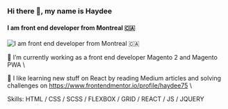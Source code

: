 ### Hi there 👋, my name is Haydee
#### I am front end developer from Montreal 🇨🇦
![I am front end developer from Montreal 🇨🇦](https://marketing.dcassetcdn.com/blog/2016/March/create-good-ui-ux/BI_HowToCreateTheBestUI-UX_Banner_828x300.png)

🔭 I’m currently working as a front end developer Magento 2 and Magento PWA \

🌱 I like learning new stuff on React by reading Medium articles and solving challenges on https://www.frontendmentor.io/profile/haydee75 \

Skills: HTML / CSS / SCSS / FLEXBOX / GRID / REACT / JS / JQUERY
